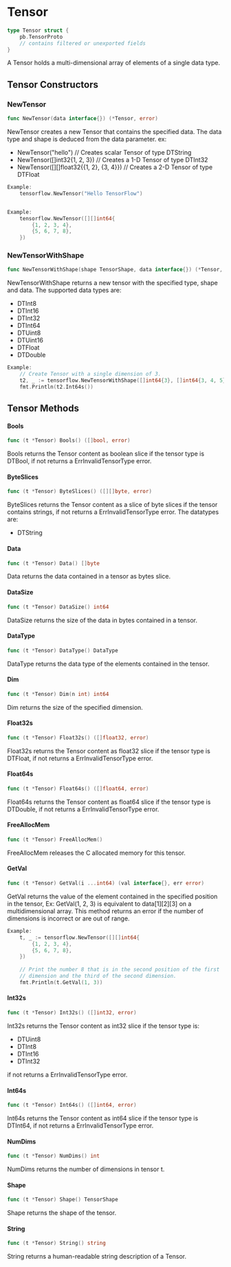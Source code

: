 # Tensor

```Go
type Tensor struct {
    pb.TensorProto
    // contains filtered or unexported fields
}
```

A Tensor holds a multi-dimensional array of elements of a single data type.

## Tensor Constructors

### NewTensor

```go
func NewTensor(data interface{}) (*Tensor, error)
```

NewTensor creates a new Tensor that contains the specified data. The data type
and shape is deduced from the data parameter. ex:

- NewTensor("hello") // Creates scalar Tensor of type DTString
- NewTensor([]int32{1, 2, 3}) // Creates a 1-D Tensor of type DTInt32
- NewTensor([][]float32{{1, 2}, {3, 4}}) // Creates a 2-D Tensor of type DTFloat

```Go
Example:
	tensorflow.NewTensor("Hello TensorFlow")


Example:
	tensorflow.NewTensor([][]int64{
	    {1, 2, 3, 4},
	    {5, 6, 7, 8},
	})


```

### NewTensorWithShape

```go
func NewTensorWithShape(shape TensorShape, data interface{}) (*Tensor, error)
```

NewTensorWithShape returns a new tensor with the specified type, shape and data.
The supported data types are:

- DTInt8
- DTInt16
- DTInt32
- DTInt64
- DTUint8
- DTUint16
- DTFloat
- DTDouble

```Go
Example:
	// Create Tensor with a single dimension of 3.
	t2, _ := tensorflow.NewTensorWithShape([]int64{3}, []int64{3, 4, 5})
	fmt.Println(t2.Int64s())


```

## Tensor Methods

#### Bools

```go
func (t *Tensor) Bools() ([]bool, error)
```

Bools returns the Tensor content as boolean slice if the tensor type is DTBool,
if not returns a ErrInvalidTensorType error.

#### ByteSlices

```go
func (t *Tensor) ByteSlices() ([][]byte, error)
```

ByteSlices returns the Tensor content as a slice of byte slices if the tensor
contains strings, if not returns a ErrInvalidTensorType error. The datatypes
are:

  - DTString

#### Data

```go
func (t *Tensor) Data() []byte
```

Data returns the data contained in a tensor as bytes slice.

#### DataSize

```go
func (t *Tensor) DataSize() int64
```

DataSize returns the size of the data in bytes contained in a tensor.

#### DataType

```go
func (t *Tensor) DataType() DataType
```

DataType returns the data type of the elements contained in the tensor.

#### Dim

```go
func (t *Tensor) Dim(n int) int64
```

Dim returns the size of the specified dimension.

#### Float32s

```go
func (t *Tensor) Float32s() ([]float32, error)
```

Float32s returns the Tensor content as float32 slice if the tensor type is
DTFloat, if not returns a ErrInvalidTensorType error.

#### Float64s

```go
func (t *Tensor) Float64s() ([]float64, error)
```

Float64s returns the Tensor content as float64 slice if the tensor type is
DTDouble, if not returns a ErrInvalidTensorType error.

#### FreeAllocMem

```go
func (t *Tensor) FreeAllocMem()
```

FreeAllocMem releases the C allocated memory for this tensor.

#### GetVal

```go
func (t *Tensor) GetVal(i ...int64) (val interface{}, err error)
```

GetVal returns the value of the element contained in the specified position in
the tensor, Ex: GetVal(1, 2, 3) is equivalent to data[1][2][3] on a
multidimensional array. This method returns an error if the number of dimensions
is incorrect or are out of range.

```Go
Example:
	t, _ := tensorflow.NewTensor([][]int64{
	    {1, 2, 3, 4},
	    {5, 6, 7, 8},
	})
	
	// Print the number 8 that is in the second position of the first
	// dimension and the third of the second dimension.
	fmt.Println(t.GetVal(1, 3))


```

#### Int32s

```go
func (t *Tensor) Int32s() ([]int32, error)
```

Int32s returns the Tensor content as int32 slice if the tensor type is:

  - DTUint8
  - DTInt8
  - DTInt16
  - DTInt32

if not returns a ErrInvalidTensorType error.

#### Int64s

```go
func (t *Tensor) Int64s() ([]int64, error)
```

Int64s returns the Tensor content as int64 slice if the tensor type is DTInt64,
if not returns a ErrInvalidTensorType error.

#### NumDims

```go
func (t *Tensor) NumDims() int
```

NumDims returns the number of dimensions in tensor t.

#### Shape

```go
func (t *Tensor) Shape() TensorShape
```

Shape returns the shape of the tensor.

#### String

```go
func (t *Tensor) String() string
```

String returns a human-readable string description of a Tensor.

